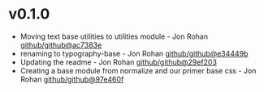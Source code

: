 # v0.1.0

 * Moving text base utilities to utilities module - Jon Rohan [github/github@ac7383e](https://github.com/github/github/commit/ac7383e)
 * renaming to typography-base - Jon Rohan [github/github@e34449b](https://github.com/github/github/commit/e34449b)
 * Updating the readme - Jon Rohan [github/github@29ef203](https://github.com/github/github/commit/29ef203)
 * Creating a base module from normalize and our primer base css - Jon Rohan [github/github@97e460f](https://github.com/github/github/commit/97e460f)